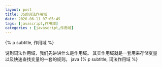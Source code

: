 ```yaml
---
layout: post
title: JS的词法作用域
date: 2020-06-11 07:05:49
tags: [javascript,作用域]
categories : [javascript,作用域]
---
```

{% p subtitle, 作用域 %}

说到词法作用域，我们先讲讲什么是作用域。
其实作用域就是一套用来存储变量以及快速查找变量的一套的规则。
java
{% p subtitle, 词法作用域 %}
